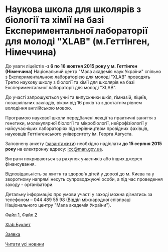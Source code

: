 # Наукова школа для школярів з біології та хімії на базі Експериментальної лабораторії для молоді &quot;XLAB&quot;   (м.Геттінген, Німеччина)

До уваги ліцеїстів -**з 6 по 16 жовтня 2015 року у м. Геттінген (Німеччина)** Національний центр "Мала академія наук України" спільно з Експериментальною лабораторією для молоді "XLAB" проводять Третю наукову школу з біології та хімії для школярів на базі Експериментальної лабораторії для молоді "XLAB".

До участі запрошуються учні та випускники шкіл, гімназій, ліцеїв, позашкільних закладів, віком від 16 років та з достатнім рівнем володіння англійською мовою.

Програмою наукової школи передбачені лекції та практичні заняття з генетики, молекулярної біології та мікробіології, нейрофізіології у найсучасніших лабораторіях під керівництвом провідних фахівців, науковців Геттінгенського університету ім. Георга Августа.

Заповнену анкету ([завантажити](/files/blog/наукова-школа-для-школярів-з-біології-та-хімії-на-базі/zajavka-2015-x-lab.docx)) необхідно надіслати **до 15 серпня 2015 року** на електронну адресу: [icc@man.gov.ua](mailto:icc@man.gov.ua).

Витрати покриваються за рахунок учасників або інших джерел фінансування.

Відповідальність за життя та здоров'я дітей у дорозі до м. Києва та у зворотному напрямі несуть супроводжуючі особи, а під час проведення заходу - організатори.

Детальну інформацію про умови участі у заході можна дізнатись за телефоном – 044 489 55 98 (Відділ міжнародної співпраці Національного центру "Мала академія України").

[Файл 1](/images/blog/наукова-школа-для-школярів-з-біології-та-хімії-на-базі/185757.jpg), [Файл 2](/images/blog/наукова-школа-для-школярів-з-біології-та-хімії-на-базі/185822.jpg)

[Xlab Буклет](/files/blog/наукова-школа-для-школярів-з-біології-та-хімії-на-базі/xlab-буклет.pdf)

[Заявка](/files/blog/наукова-школа-для-школярів-з-біології-та-хімії-на-базі/zajavka-2015-x-lab.docx)

[Читати усі новини](/news)
